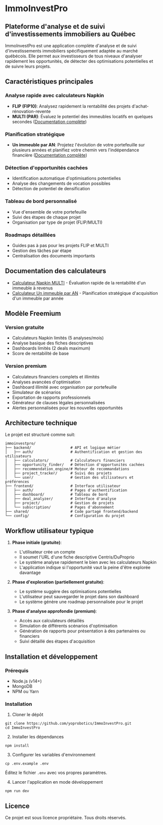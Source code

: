 # ImmoInvestPro

## Plateforme d'analyse et de suivi d'investissements immobiliers au Québec

ImmoInvestPro est une application complète d'analyse et de suivi d'investissements immobiliers spécifiquement adaptée au marché québécois. Elle permet aux investisseurs de tous niveaux d'analyser rapidement les opportunités, de détecter des optimisations potentielles et de suivre leurs projets.

## Caractéristiques principales

### Analyse rapide avec calculateurs Napkin
- **FLIP (FIP10)**: Analysez rapidement la rentabilité des projets d'achat-rénovation-revente
- **MULTI (PAR)**: Évaluez le potentiel des immeubles locatifs en quelques secondes ([Documentation complète](docs/calculateurs/napkin-multi.md))

### Planification stratégique
- **Un immeuble par AN**: Projetez l'évolution de votre portefeuille sur plusieurs années et planifiez votre chemin vers l'indépendance financière ([Documentation complète](docs/calculateurs/yearly-acquisition-calculator.md))

### Détection d'opportunités cachées
- Identification automatique d'optimisations potentielles
- Analyse des changements de vocation possibles
- Détection de potentiel de densification

### Tableau de bord personnalisé
- Vue d'ensemble de votre portefeuille
- Suivi des étapes de chaque projet
- Organisation par type de projet (FLIP/MULTI)

### Roadmaps détaillées
- Guides pas à pas pour les projets FLIP et MULTI
- Gestion des tâches par étape
- Centralisation des documents importants

## Documentation des calculateurs
- [Calculateur Napkin MULTI](docs/calculateurs/napkin-multi.md) - Évaluation rapide de la rentabilité d'un immeuble à revenus
- [Calculateur Un immeuble par AN](docs/calculateurs/yearly-acquisition-calculator.md) - Planification stratégique d'acquisition d'un immeuble par année

## Modèle Freemium

### Version gratuite
- Calculateurs Napkin limités (5 analyses/mois)
- Analyse basique des fiches descriptives
- Dashboards limités (2 deals maximum)
- Score de rentabilité de base

### Version premium
- Calculateurs financiers complets et illimités
- Analyses avancées d'optimisation
- Dashboard illimité avec organisation par portefeuille
- Simulateur de scénarios
- Exportation de rapports professionnels
- Générateur de clauses légales personnalisées
- Alertes personnalisées pour les nouvelles opportunités

## Architecture technique

Le projet est structuré comme suit:

```
immoinvestpro/
├── backend/                  # API et logique métier
│   ├── auth/                 # Authentification et gestion des utilisateurs
│   ├── calculators/          # Calculateurs financiers
│   ├── opportunity_finder/   # Détection d'opportunités cachées
│   ├── recommendation_engine/# Moteur de recommandations
│   ├── project_tracker/      # Suivi des projets
│   └── user/                 # Gestion des utilisateurs et préférences
├── frontend/                 # Interface utilisateur
│   ├── auth/                 # Pages d'authentification
│   ├── dashboard/            # Tableau de bord
│   ├── deal_analyzer/        # Interface d'analyse
│   ├── project/              # Gestion de projets
│   └── subscription/         # Pages d'abonnement
├── shared/                   # Code partagé frontend/backend
└── config/                   # Configuration du projet
```

## Workflow utilisateur typique

1. **Phase initiale (gratuite)**:
   - L'utilisateur crée un compte
   - Il soumet l'URL d'une fiche descriptive Centris/DuProprio
   - Le système analyse rapidement le bien avec les calculateurs Napkin
   - L'application indique si l'opportunité vaut la peine d'être explorée davantage

2. **Phase d'exploration (partiellement gratuite)**:
   - Le système suggère des optimisations potentielles
   - L'utilisateur peut sauvegarder le projet dans son dashboard
   - Le système génère une roadmap personnalisée pour le projet

3. **Phase d'analyse approfondie (premium)**:
   - Accès aux calculateurs détaillés
   - Simulation de différents scénarios d'optimisation
   - Génération de rapports pour présentation à des partenaires ou financiers
   - Suivi détaillé des étapes d'acquisition

## Installation et développement

### Prérequis
- Node.js (v14+)
- MongoDB
- NPM ou Yarn

### Installation
1. Cloner le dépôt
```
git clone https://github.com/yoprobotics/ImmoInvestPro.git
cd ImmoInvestPro
```

2. Installer les dépendances
```
npm install
```

3. Configurer les variables d'environnement
```
cp .env.example .env
```
Éditez le fichier `.env` avec vos propres paramètres.

4. Lancer l'application en mode développement
```
npm run dev
```

## Licence
Ce projet est sous licence propriétaire. Tous droits réservés.
